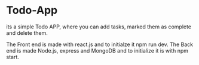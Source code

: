 # Todo-App
its a simple Todo APP, where you can add tasks, marked them as complete and delete them. 

The Front end is made with react.js and to initialze it npm run dev.
The Back end is made Node.js, express and MongoDB and to initialize it is with npm start.
